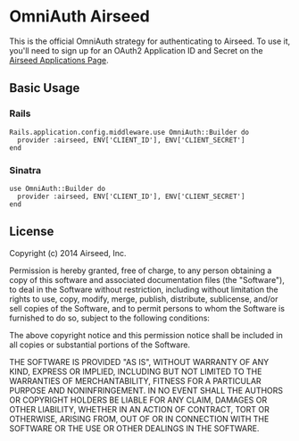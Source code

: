 # OmniAuth Airseed

This is the official OmniAuth strategy for authenticating to Airseed. To
use it, you'll need to sign up for an OAuth2 Application ID and Secret
on the [Airseed Applications Page](https://www.airseed.com/developer/account).

## Basic Usage

### Rails

    Rails.application.config.middleware.use OmniAuth::Builder do
      provider :airseed, ENV['CLIENT_ID'], ENV['CLIENT_SECRET']
    end

### Sinatra

    use OmniAuth::Builder do
      provider :airseed, ENV['CLIENT_ID'], ENV['CLIENT_SECRET']
    end

## License

Copyright (c) 2014 Airseed, Inc.

Permission is hereby granted, free of charge, to any person obtaining a copy of
this software and associated documentation files (the "Software"), to deal in
the Software without restriction, including without limitation the rights to
use, copy, modify, merge, publish, distribute, sublicense, and/or sell copies of
the Software, and to permit persons to whom the Software is furnished to do so,
subject to the following conditions:

The above copyright notice and this permission notice shall be included in all
copies or substantial portions of the Software.

THE SOFTWARE IS PROVIDED "AS IS", WITHOUT WARRANTY OF ANY KIND, EXPRESS OR
IMPLIED, INCLUDING BUT NOT LIMITED TO THE WARRANTIES OF MERCHANTABILITY, FITNESS
FOR A PARTICULAR PURPOSE AND NONINFRINGEMENT. IN NO EVENT SHALL THE AUTHORS OR
COPYRIGHT HOLDERS BE LIABLE FOR ANY CLAIM, DAMAGES OR OTHER LIABILITY, WHETHER
IN AN ACTION OF CONTRACT, TORT OR OTHERWISE, ARISING FROM, OUT OF OR IN
CONNECTION WITH THE SOFTWARE OR THE USE OR OTHER DEALINGS IN THE SOFTWARE.
